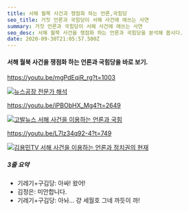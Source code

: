 ```yaml
---
title: 서해 월북 사건과 쟁점화 하는 언론,국힘당
seo_title: 거짓 언론과 국힘당이 서해 사건에 애쓰는 사연
summary: 거짓 언론과 국힘당이 서해 사건에 애쓰는 사연
seo_desc: 서해 월북 사건을 쟁점화 하는 언론과 국힘당을 분석해 봅시다.
date: 2020-09-30T21:05:57.500Z
---
```


#### 서해 월북 사건을 쟁점화 하는 언론과 국힘당을 바로 보기.

https://youtu.be/mgPdEqiR_rg?t=1003

[![뉴스공장 전문가 해석](https://img.youtube.com/vi/mgPdEqiR_rg/sddefault.jpg)](https://youtu.be/mgPdEqiR_rg?t=1003)

https://youtu.be/iPBObHX_Mg4?t=2649

[![고발뉴스 서해 사건을 이용하는 언론과 국힘](https://img.youtube.com/vi/iPBObHX_Mg4/sddefault.jpg)](https://youtu.be/iPBObHX_Mg4?t=2649)

https://youtu.be/L7Iz34q92-4?t=749

[![김용민TV 서해 사건을 이용하는 언론과 정치권의 현재](https://img.youtube.com/vi/L7Iz34q92-4/sddefault.jpg)](https://youtu.be/L7Iz34q92-4?t=749)

##### 3줄 요약

- 기레기+구김당: 아싸! 왔어!
- 김정은: 미안합니다.
- 기레기+구김당: 아놔... 걍 세월호 그네 까듯이 까!
